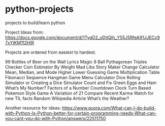 # python-projects
projects to build/learn python


Project Ideas from: https://docs.google.com/document/d/1TyqD2_oDtiQIh_Y55J5RfeA91JJECc97xYIKM112H9I

Projects are ordered from easiest to hardest.

99 Bottles of Beer on the Wall Lyrics
Magic 8 Ball
Pythagorean Triples Checker
Coin Estimator By Weight
Mad Libs Story Maker
Change Calculator
Mean, Median, and Mode
Higher Lower Guessing Game
Multiplication Table
Fibonacci Sequence
Hangman Game
Menu Calculator
Dice Rolling Simulator or Creating a Dice Simulator
Count and Fix Green Eggs and Ham
What’s My Number?
Factors of a Number
Countdown Clock
Turn Based Pokemon Style Game
A Variation of 21
Compare Recent Karma
Watch for new TIL facts
Random Wikipedia Article
What’s the Weather?


Another resource for ideas:
https://www.quora.com/What-can-I-do-build-with-Python-Is-Python-better-for-certain-programming-needs-What-can-you-cant-you-do-with-Python/answers/22511750
